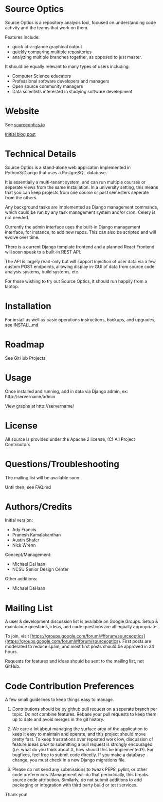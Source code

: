 Source Optics
=============

Source Optics is a repository analysis tool, focused on understanding
code activity and the teams that work on them.

Features include:

* quick at-a-glance graphical output
* quickly comparing multiple repositories
* analyzing multiple branches together, as opposed to just master.

It should be equally relevant to many types of users including:

* Computer Science educators
* Professional software developers and managers
* Open source community managers
* Data scientists interested in studying software development

Website
=======

See [sourceoptics.io](https://sourceoptics.io)

[Initial blog post](https://medium.com/@michaeldehaan/presenting-source-optics-better-git-analytics-for-teams-28ad3d238356)

Technical Details
=================

Source Optics is a stand-alone web applicaton implemented in Python3/Django that 
uses a PostgreSQL database.

It is essentially a multi-tenant system, and can run multiple courses or seperate views from
the same installation.  In a university setting, this means that you can keep projects
from one course or past semesters seperate from the others.

Any background tasks are implemented as Django management commands, which could be run by
any task management system and/or cron.  Celery is not needed.

Currently the admin interface uses the built-in Django management interface, for instance,
to add new repos. This can also be scripted and will evolve over time.

There is a current Django template frontend and a planned React Frontend will soon speak
to a built-in REST API.

The API is largely read-only but will support injection of user data via a few custom
POST endpoints, allowing display in-GUI of data from source code analysis systems, build
systems, etc.

For those wishing to try out Source Optics, it should run happily from a laptop.

Installation
============

For install as well as basic operations instructions, backups, and upgrades, see INSTALL.md

Roadmap
=======

See GitHub Projects

Usage
=====

Once installed and running, add in data via Django admin, ex: http://servername/admin

View graphs at http://servername/

License
=======

All source is provided under the Apache 2 license, (C) All Project Contributors.

Questions/Troubleshooting
=========================

The mailing list will be available soon.

Until then, see FAQ.md

Authors/Credits
===============

Initial version:

 * Ady Francis
 * Pranesh Kamalakanthan
 * Austin Shafer
 * Nick Wrenn
 
Concept/Management: 
 * Michael DeHaan
 * NCSU Senior Design Center

Other additions:
 * Michael DeHaan

Mailing List
============

A user & development discussion list is available on Google Groups. Setup & maintaince questions, ideas,
and code questions are all equally appropriate.  

To join, visit [https://groups.google.com/forum/#!forum/sourceoptics](https://groups.google.com/forum/#!forum/sourceoptics).  First posts are moderated to reduce spam, and most first posts should be approved in 24 hours.

Requests for features and ideas should be sent to the mailing list, not GitHub.

Code Contribution Preferences
=============================

A few small guidelines to keep things easy to manage.

1) Contributions should be by github pull request on a seperate branch per topic. Do not combine features. Rebase your pull requests to keep them up to date and avoid merges in the git history.  

2) We care a lot about managing the surface area of the application to keep it easy to maintain and operate, and this project should move pretty fast. To keep frustrations over repeated work low, discussion of feature ideas *prior* to submitting a pull request is strongly encouraged (i.e. what do you think about X, how should this be implemented?). For bugfixes, feel free to submit code directly. If you make a database change, you must check in a new Django migrations file.

3) Please do not send any submissions to tweak PEP8, pylint, or other code preferences.  Management will do that periodically, this breaks source code attribution.  Similarly, do not submit additions to add packaging or integration with third party build or test services.

Thank you!



